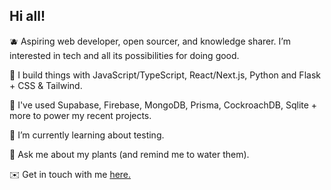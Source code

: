 ## Hi all!

🫐 Aspiring web developer, open sourcer, and knowledge sharer. I’m interested in tech and all its possibilities for doing good.

🍊 I build things with JavaScript/TypeScript, React/Next.js, Python and Flask + CSS & Tailwind.

🥝 I've used Supabase, Firebase, MongoDB, Prisma, CockroachDB, Sqlite + more to power my recent projects.

🍓 I’m currently learning about testing.
  
🌼 Ask me about my plants (and remind me to water them).  

✉️ Get in touch with me <a href="mailto:hi@juliab.dev" target="_blank">here.</a>

<!-- <table>
<tr>
<td>
<img src="https://github-readme-stats-futbrc7ar-dejmedus.vercel.app/api?username=dejmedus&show_icons=true&count_private=true&hide_border=true" align="center"/>
</td>
<td>
<img src="https://github-readme-stats-futbrc7ar-dejmedus.vercel.app/api/top-langs/?username=dejmedus&hide=jupyter%20notebook" alt="Most used language graph" align="center"/>
</td>
</tr>
</table> -->


